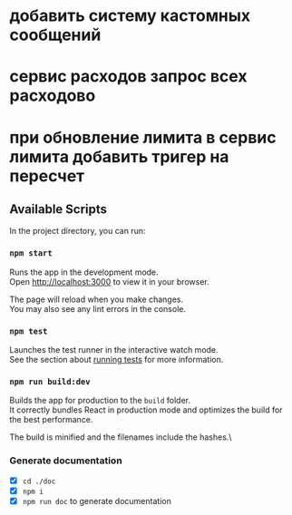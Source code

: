 # добавить систему кастомных сообщений
# сервис расходов запрос всех расходово
# при обновление лимита в сервис лимита добавить тригер на пересчет


## Available Scripts

In the project directory, you can run:

### `npm start`

Runs the app in the development mode.\
Open [http://localhost:3000](http://localhost:3000) to view it in your browser.

The page will reload when you make changes.\
You may also see any lint errors in the console.

### `npm test`

Launches the test runner in the interactive watch mode.\
See the section about [running tests](https://facebook.github.io/create-react-app/docs/running-tests) for more information.

### `npm run build:dev`

Builds the app for production to the `build` folder.\
It correctly bundles React in production mode and optimizes the build for the best performance.

The build is minified and the filenames include the hashes.\

### Generate documentation
- [x] `cd ./doc`
- [x] `npm i`
- [x] `npm run doc`   to generate documentation
